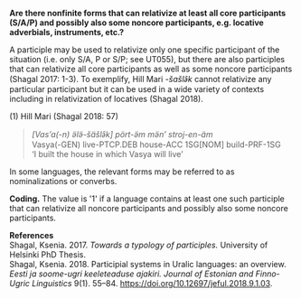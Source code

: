 **Are there nonfinite forms that can relativize at least all core participants (S/A/P) and possibly also some noncore participants, e.g. locative adverbials, instruments, etc.?**

A participle may be used to relativize only one specific participant of the situation (i.e. only S/A, P or S/P; see UT055), but there are also participles that can relativize all core participants as well as some noncore participants (Shagal 2017: 1-3). To exemplify, Hill Mari *-šašlə̑k* cannot relativize any particular participant but it can be used in a wide variety of contexts including in relativization of locatives (Shagal 2018).

(1) Hill Mari (Shagal 2018: 57)<br/>
>*[Vas’a(-n) ə̈lə̈-šäšlə̑k] pört-ə̈m mə̈n’ stroj-en-äm*<br/>
>Vasya(-GEN) live-PTCP.DEB house-ACC 1SG[NOM] build-PRF-1SG<br/>
>‘I built the house in which Vasya will live’

In some languages, the relevant forms may be referred to as nominalizations or converbs. 

**Coding.** The value is '1' if a language contains at least one such participle that can relativize all noncore participants and possibly also some noncore participants. 

**References**<br/>
Shagal, Ksenia. 2017. *Towards a typology of participles.* University of Helsinki PhD Thesis.<br/>
Shagal, Ksenia. 2018. Participial systems in Uralic languages: an overview. *Eesti ja soome-ugri keeleteaduse ajakiri. Journal of Estonian and Finno-Ugric Linguistics* 9(1). 55–84. https://doi.org/10.12697/jeful.2018.9.1.03.
